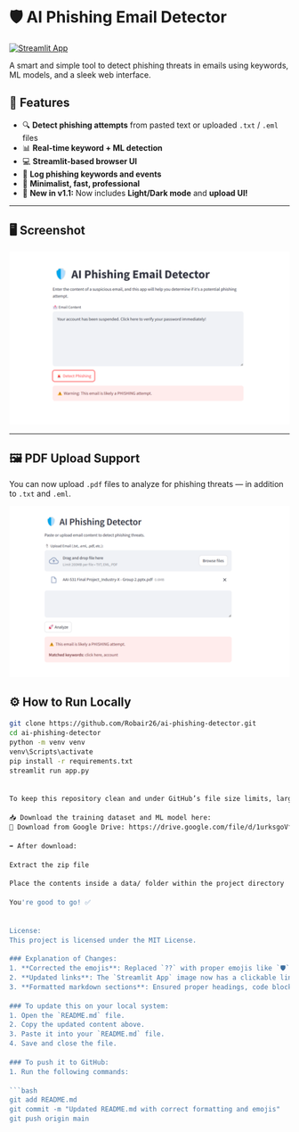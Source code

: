 # 🛡️ AI Phishing Email Detector

[![Streamlit App](https://ai-phishing-detector-8wtkg4vh45skksrablkq8w.streamlit.app/)](https://ai-phishing-detector-8wtkg4vh45skksrablkq8w.streamlit.app/)

A smart and simple tool to detect phishing threats in emails using keywords, ML models, and a sleek web interface.

## 🚀 Features

- 🔍 **Detect phishing attempts** from pasted text or uploaded `.txt` / `.eml` files
- 📊 **Real-time keyword + ML detection**
- 💻 **Streamlit-based browser UI**
- 💾 **Log phishing keywords and events**
- 🎯 **Minimalist, fast, professional**
- 🔄 **New in v1.1:** Now includes **Light/Dark mode** and **upload UI!**

---

## 🖥️ Screenshot

![UI Screenshot](demo_ui.png)

---

## 🖼️ PDF Upload Support

You can now upload `.pdf` files to analyze for phishing threats — in addition to `.txt` and `.eml`.

![PDF Upload Demo](demo_pdf.png)

## ⚙️ How to Run Locally

```bash
git clone https://github.com/Robair26/ai-phishing-detector.git
cd ai-phishing-detector
python -m venv venv
venv\Scripts\activate
pip install -r requirements.txt
streamlit run app.py


To keep this repository clean and under GitHub’s file size limits, large training files are hosted externally.

📥 Download the training dataset and ML model here:
🔗 Download from Google Drive: https://drive.google.com/file/d/1urksgoVf9CKn6FbbBu9j0RQX7HC2PaqL/view?usp=sharing

➡️ After download:

Extract the zip file

Place the contents inside a data/ folder within the project directory

You're good to go! ✅


License: 
This project is licensed under the MIT License.

### Explanation of Changes:
1. **Corrected the emojis**: Replaced `??` with proper emojis like `🛡️`, `🚀`, `📊`, etc.
2. **Updated links**: The `Streamlit App` image now has a clickable link.
3. **Formatted markdown sections**: Ensured proper headings, code blocks, and list formatting.

### To update this on your local system:
1. Open the `README.md` file.
2. Copy the updated content above.
3. Paste it into your `README.md` file.
4. Save and close the file.

### To push it to GitHub:
1. Run the following commands:

```bash
git add README.md
git commit -m "Updated README.md with correct formatting and emojis"
git push origin main

